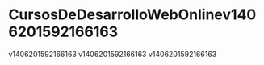 # CursosDeDesarrolloWebOnlinev1406201592166163
v1406201592166163
v1406201592166163
v1406201592166163
